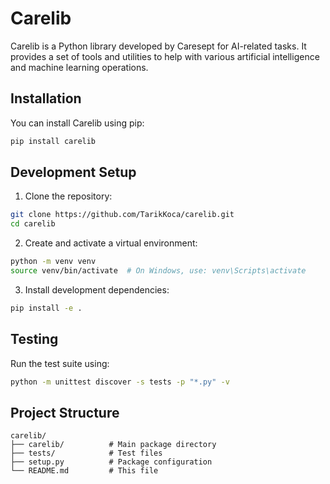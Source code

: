 # Carelib

Carelib is a Python library developed by Caresept for AI-related tasks. It provides a set of tools and utilities to help with various artificial intelligence and machine learning operations.

## Installation

You can install Carelib using pip:

```bash
pip install carelib
```

## Development Setup

1. Clone the repository:
```bash
git clone https://github.com/TarikKoca/carelib.git
cd carelib
```

2. Create and activate a virtual environment:
```bash
python -m venv venv
source venv/bin/activate  # On Windows, use: venv\Scripts\activate
```

3. Install development dependencies:
```bash
pip install -e .
```

## Testing

Run the test suite using:
```bash
python -m unittest discover -s tests -p "*.py" -v
```

## Project Structure

```
carelib/
├── carelib/          # Main package directory
├── tests/            # Test files
├── setup.py          # Package configuration
└── README.md         # This file
```